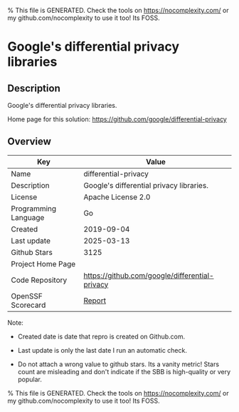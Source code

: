 
% This file is GENERATED. Check the tools on https://nocomplexity.com/ or my github.com/nocomplexity to use it too! Its FOSS. 

# Google's differential privacy libraries

## Description 

Google's differential privacy libraries.

Home page for this solution: https://github.com/google/differential-privacy 

## Overview 

| Key | Value |
| --- | --- |
| Name | differential-privacy |
| Description | Google's differential privacy libraries. |
| License | Apache License 2.0 |
| Programming Language | Go |
| Created | 2019-09-04 |
| Last update | 2025-03-13 |
| Github Stars | 3125 |
| Project Home Page |  |
| Code Repository | https://github.com/google/differential-privacy |
| OpenSSF Scorecard | [Report](https://securityscorecards.dev/viewer/?uri=github.com/google/differential-privacy) |

Note:
 - Created date is date that repro is created on Github.com. 

- Last update is only the last date I run an automatic check. 

- Do not attach a wrong value to github stars. Its a vanity metric! Stars count are misleading and 
don't indicate if the SBB is high-quality or very popular.

% This file is GENERATED. Check the tools on https://nocomplexity.com/ or my github.com/nocomplexity to use it too! Its FOSS. 

